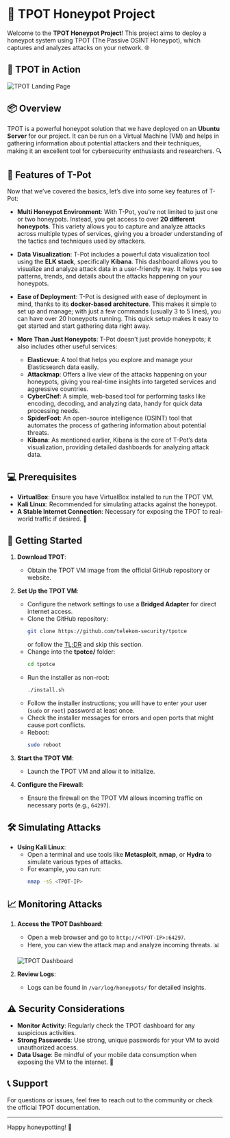# 🐍 TPOT Honeypot Project

Welcome to the **TPOT Honeypot Project**! This project aims to deploy a honeypot system using TPOT (The Passive OSINT Honeypot), which captures and analyzes attacks on your network. 🌐

## 📸 TPOT in Action

![TPOT Landing Page](path/to/your/tpot-landing-page-image.png)

## 📦 Overview

TPOT is a powerful honeypot solution that we have deployed on an **Ubuntu Server** for our project. It can be run on a Virtual Machine (VM) and helps in gathering information about potential attackers and their techniques, making it an excellent tool for cybersecurity enthusiasts and researchers. 🔍

## 🌟 Features of T-Pot

Now that we’ve covered the basics, let’s dive into some key features of T-Pot:

- **Multi Honeypot Environment**: With T-Pot, you’re not limited to just one or two honeypots. Instead, you get access to over **20 different honeypots**. This variety allows you to capture and analyze attacks across multiple types of services, giving you a broader understanding of the tactics and techniques used by attackers.

- **Data Visualization**: T-Pot includes a powerful data visualization tool using the **ELK stack**, specifically **Kibana**. This dashboard allows you to visualize and analyze attack data in a user-friendly way. It helps you see patterns, trends, and details about the attacks happening on your honeypots.

- **Ease of Deployment**: T-Pot is designed with ease of deployment in mind, thanks to its **docker-based architecture**. This makes it simple to set up and manage; with just a few commands (usually 3 to 5 lines), you can have over 20 honeypots running. This quick setup makes it easy to get started and start gathering data right away.

- **More Than Just Honeypots**: T-Pot doesn’t just provide honeypots; it also includes other useful services:
  - **Elasticvue**: A tool that helps you explore and manage your Elasticsearch data easily.
  - **Attackmap**: Offers a live view of the attacks happening on your honeypots, giving you real-time insights into targeted services and aggressive countries.
  - **CyberChef**: A simple, web-based tool for performing tasks like encoding, decoding, and analyzing data, handy for quick data processing needs.
  - **SpiderFoot**: An open-source intelligence (OSINT) tool that automates the process of gathering information about potential threats.
  - **Kibana**: As mentioned earlier, Kibana is the core of T-Pot’s data visualization, providing detailed dashboards for analyzing attack data.

## 💻 Prerequisites

- **VirtualBox**: Ensure you have VirtualBox installed to run the TPOT VM.
- **Kali Linux**: Recommended for simulating attacks against the honeypot.
- **A Stable Internet Connection**: Necessary for exposing the TPOT to real-world traffic if desired. 📶

## 🚀 Getting Started

1. **Download TPOT**:
   - Obtain the TPOT VM image from the official GitHub repository or website.

2. **Set Up the TPOT VM**:
   - Configure the network settings to use a **Bridged Adapter** for direct internet access.
   - Clone the GitHub repository: 
     ```bash
     git clone https://github.com/telekom-security/tpotce
     ```
     or follow the [TL;DR](#tldr) and skip this section.
   - Change into the **tpotce/** folder: 
     ```bash
     cd tpotce
     ```
   - Run the installer as non-root: 
     ```bash
     ./install.sh
     ```
   - Follow the installer instructions; you will have to enter your user (`sudo` or `root`) password at least once.
   - Check the installer messages for errors and open ports that might cause port conflicts.
   - Reboot: 
     ```bash
     sudo reboot
     ```

3. **Start the TPOT VM**:
   - Launch the TPOT VM and allow it to initialize.

4. **Configure the Firewall**:
   - Ensure the firewall on the TPOT VM allows incoming traffic on necessary ports (e.g., `64297`).

## 🛠️ Simulating Attacks

- **Using Kali Linux**:
  - Open a terminal and use tools like **Metasploit**, **nmap**, or **Hydra** to simulate various types of attacks.
  - For example, you can run:
    ```bash
    nmap -sS <TPOT-IP>
    ```

## 📈 Monitoring Attacks

1. **Access the TPOT Dashboard**:
   - Open a web browser and go to `http://<TPOT-IP>:64297`.
   - Here, you can view the attack map and analyze incoming threats. 📊

   ![TPOT Dashboard](path/to/your/tpot-dashboard-image.png)

2. **Review Logs**:
   - Logs can be found in `/var/log/honeypots/` for detailed insights.

## ⚠️ Security Considerations

- **Monitor Activity**: Regularly check the TPOT dashboard for any suspicious activities.
- **Strong Passwords**: Use strong, unique passwords for your VM to avoid unauthorized access.
- **Data Usage**: Be mindful of your mobile data consumption when exposing the VM to the internet. 📱

## 📞 Support

For questions or issues, feel free to reach out to the community or check the official TPOT documentation.

---

Happy honeypotting! 🎉
